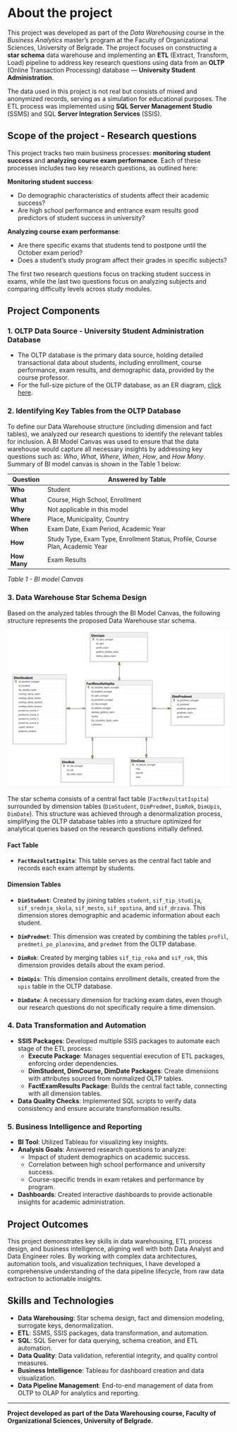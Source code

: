 # About the project

This project was developed as part of the *Data Warehousing* course in the *Business Analytics* master’s program at the Faculty of Organizational Sciences, University of Belgrade. The project focuses on constructing a **star schema** data warehouse and implementing an **ETL** (Extract, Transform, Load) pipeline to address key research questions using data from an **OLTP** (Online Transaction Processing) database — **University Student Administration**.

The data used in this project is not real but consists of mixed and anonymized records, serving as a simulation for educational purposes. The ETL process was implemented using **SQL Server Management Studio** (SSMS) and SQL **Server Integration Services** (SSIS).

## Scope of the project - Research questions

This project tracks two main business processes: **monitoring student success** and **analyzing course exam performance**. Each of these processes includes two key research questions, as outlined here:

**Monitoring student success**:
- Do demographic characteristics of students affect their academic success?
- Are high school performance and entrance exam results good predictors of student success in university?

**Analyzing course exam performanse**:
- Are there specific exams that students tend to postpone until the October exam period?
- Does a student’s study program affect their grades in specific subjects?

The first two research questions focus on tracking student success in exams, while the last two questions focus on analyzing subjects and comparing difficulty levels across study modules.

## Project Components

### 1. OLTP Data Source - University Student Administration Database

- The OLTP database is the primary data source, holding detailed transactional data about students, including enrollment, course performance, exam results, and demographic data, provided by the course professor.
- For the full-size picture of the OLTP database, as an ER diagram, [click here](https://raw.githubusercontent.com/NovakMastilovic/SSIS_ETL_University_DB/refs/heads/main/Diagram_OLTP_UniversityDatabase.png).

### 2. Identifying Key Tables from the OLTP Database

To define our Data Warehouse structure (including dimension and fact tables), we analyzed our research questions to identify the relevant tables for inclusion. A BI Model Canvas was used to ensure that the data warehouse would capture all necessary insights by addressing key questions such as: *Who*, *What*, *Where*, *When*, *How*, and *How Many*. Summary of BI model canvas is shown in the Table 1 below:

| Question      | Answered by Table                                                         |
|---------------|---------------------------------------------------------------------------|
| **Who**       | Student                                                                   |
| **What**      | Course, High School, Enrollment                                           |
| **Why**       | Not applicable in this model                                              |
| **Where**     | Place, Municipality, Country                                              |
| **When**      | Exam Date, Exam Period, Academic Year                                     |
| **How**       | Study Type, Exam Type, Enrollment Status, Profile, Course Plan, Academic Year |
| **How Many**  | Exam Results                                                              |

*Table 1 - BI model Canvas*

### 3. Data Warehouse Star Schema Design

Based on the analyzed tables through the BI Model Canvas, the following structure represents the proposed Data Warehouse star schema.

![Data Warehouse Star Schema](Diagram_DataWarehouse_StarSchema.png)

The star schema consists of a central fact table (`FactRezultatIspita`) surrounded by dimension tables (`DimStudent`, `DimPredmet`, `DimRok`, `DimUpis`, `DimDate`). This structure was achieved through a denormalization process, simplifying the OLTP database tables into a structure optimized for analytical queries based on the research questions initially defined.

#### Fact Table
- **`FactRezultatIspita`**: This table serves as the central fact table and records each exam attempt by students.

#### Dimension Tables

- **`DimStudent`**: Created by joining tables `student`, `sif_tip_studija`, `sif_srednja_skola`, `sif_mesto`, `sif_opstina`, and `sif_drzava`. This dimension stores demographic and academic information about each student.

- **`DimPredmet`**: This dimension was created by combining the tables `profil`, `predmeti_po_planovima`, and `predmet` from the OLTP database.

- **`DimRok`**: Created by merging tables `sif_tip_roka` and `sif_rok`, this dimension provides details about the exam period.

- **`DimUpis`**: This dimension contains enrollment details, created from the `upis` table in the OLTP database.

- **`DimDate`**: A necessary dimension for tracking exam dates, even though our research questions do not specifically require a time dimension.

### 4. Data Transformation and Automation

- **SSIS Packages**: Developed multiple SSIS packages to automate each stage of the ETL process:
  - **Execute Package**: Manages sequential execution of ETL packages, enforcing order dependencies.
  - **DimStudent, DimCourse, DimDate Packages**: Create dimensions with attributes sourced from normalized OLTP tables.
  - **FactExamResults Package**: Builds the central fact table, connecting with all dimension tables.
- **Data Quality Checks**: Implemented SQL scripts to verify data consistency and ensure accurate transformation results.

### 5. Business Intelligence and Reporting

- **BI Tool**: Utilized Tableau for visualizing key insights.
- **Analysis Goals**: Answered research questions to analyze:
  - Impact of student demographics on academic success.
  - Correlation between high school performance and university success.
  - Course-specific trends in exam retakes and performance by program.
- **Dashboards**: Created interactive dashboards to provide actionable insights for academic administration.

## Project Outcomes

This project demonstrates key skills in data warehousing, ETL process design, and business intelligence, aligning well with both Data Analyst and Data Engineer roles. By working with complex data architectures, automation tools, and visualization techniques, I have developed a comprehensive understanding of the data pipeline lifecycle, from raw data extraction to actionable insights.

## Skills and Technologies

- **Data Warehousing**: Star schema design, fact and dimension modeling, surrogate keys, denormalization.
- **ETL**: SSMS, SSIS packages, data transformation, and automation.
- **SQL**: SQL Server for data querying, schema creation, and ETL automation.
- **Data Quality**: Data validation, referential integrity, and quality control measures.
- **Business Intelligence**: Tableau for dashboard creation and data visualization.
- **Data Pipeline Management**: End-to-end management of data from OLTP to OLAP for analytics and reporting.

---

**Project developed as part of the Data Warehousing course, Faculty of Organizational Sciences, University of Belgrade.**
